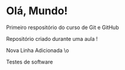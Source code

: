 # Olá, Mundo!
 Primeiro respositório do curso de Git e GitHub

 Repositório criado durante uma aula !

Nova Linha Adicionada \o

Testes de software